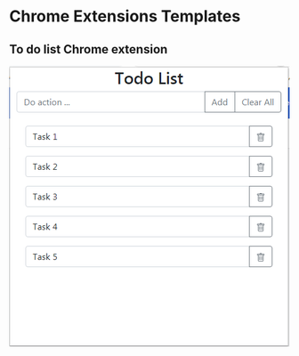 # Chrome Extensions Templates

## To do list Chrome extension 
![Todo List](./template-todo/img/screenshot.png)
